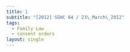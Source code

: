 ```yaml
---
title: 1
subtitle: "[2012] SGHC 64 / 23\_March\_2012"
tags:
  - Family Law
  - consent orders
layout: single
---
```


